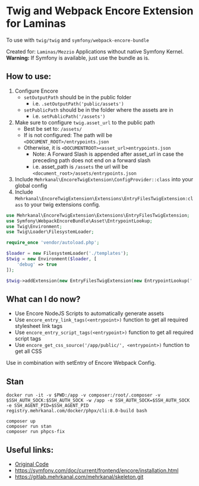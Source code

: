 # Twig and Webpack Encore Extension for Laminas

To use with `twig/twig` and `symfony/webpack-encore-bundle`

Created for: `Laminas/Mezzio` Applications without native Symfony Kernel.  
**Warning:** If Symfony is available, just use the bundle as is.

## How to use:

1. Configure Encore
    * `setOutputPath` should be in the public folder
        * i.e. `.setOutputPath('public/assets')`
    * `setPublicPath` should be in the folder where the assets are in
        * i.e. `setPublicPath('/assets')`
1. Make sure to configure `twig.asset_url` to the public path
    * Best be set to: ``/assets/``
    * If is not configured: The path will be `<DOCUMENT_ROOT>/entrypoints.json`
    * Otherwise, it is `<DOCUMENTROOT><asset_url>entrypoints.json`
        * Note: A Forward Slash is appended after asset_url in case the preceding path does not end on a forward slash
        * i.e. asset_path is `/assets` the url will be `<document_root>/assets/entrypoints.json`
1. Include `Mehrkanal\EncoreTwigExtension\ConfigProvider::class` into your global config
1. Include `Mehrkanal\EncoreTwigExtension\Extensions\EntryFilesTwigExtension:class` to your twig extensions config.

```php
use Mehrkanal\EncoreTwigExtension\Extensions\EntryFilesTwigExtension;
use Symfony\WebpackEncoreBundle\Asset\EntrypointLookup;
use Twig\Environment;
use Twig\Loader\FilesystemLoader;

require_once 'vendor/autoload.php';

$loader = new FilesystemLoader('./templates');
$twig = new Environment($loader, [
	'debug' => true
]);

$twig->addExtension(new EntryFilesTwigExtension(new EntrypointLookup('./public/build/entrypoints.json')));
```

## What can I do now?

* Use Encore NodeJS Scripts to automatically generate assets
* Use ``encore_entry_link_tags(<entrypoint>)`` function to get all required stylesheet link tags
* Use ``encore_entry_script_tags(<entrypoint>)`` function to get all required script tags
* Use ``encore_get_css_source('/app/public/', <entrypoint>)`` function to get all CSS

Use in combination with setEntry of Encore Webpack Config.

## Stan

```shell
docker run -it -v $PWD:/app -v composer:/root/.composer -v $SSH_AUTH_SOCK:$SSH_AUTH_SOCK -w /app -e SSH_AUTH_SOCK=$SSH_AUTH_SOCK -e SSH_AGENT_PID=$SSH_AGENT_PID registry.mehrkanal.com/docker/phpx/cli:8.0-build bash

composer up
composer run stan
composer run phpcs-fix
```

## Useful links:

* [Original Code](https://github.com/symfony/webpack-encore-bundle/blob/master/src/Twig/EntryFilesTwigExtension.php)
* https://symfony.com/doc/current/frontend/encore/installation.html
* https://gitlab.mehrkanal.com/mehrkanal/skeleton.git

